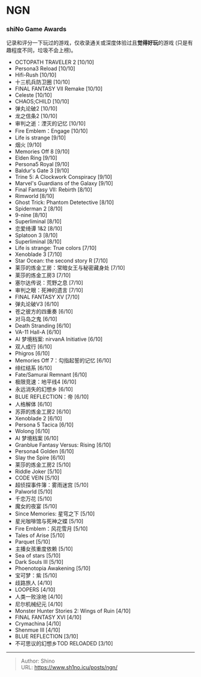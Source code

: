 # NGN


### shiNo Game Awards

记录和评分一下玩过的游戏，仅收录通关或深度体验过且**觉得好玩**的游戏 (只是有趣程度不同，垃圾不会上榜)。

- OCTOPATH TRAVELER 2 [10/10]
- Persona3 Reload [10/10]
- Hifi-Rush [10/10]
- 十三机兵防卫圈 [10/10]
- FINAL FANTASY VII Remake [10/10]
- Celeste [10/10]
- CHAOS;CHILD [10/10]
- 弹丸论破2 [10/10]
- 龙之信条2 [10/10]
- 审判之逝：湮灭的记忆 [10/10]
- Fire Emblem：Engage [10/10]
- Life is strange [9/10]
- 烟火 [9/10]
- Memories Off 8 [9/10]
- Elden Ring [9/10]
- Persona5 Royal [9/10]
- Baldur&#39;s Gate 3 [9/10]
- Trine 5: A Clockwork Conspiracy [9/10]
- Marvel&#39;s Guardians of the Galaxy [9/10]
- Final Fantasy VII: Rebirth [8/10]
- Rimworld [8/10]
- Ghost Trick: Phantom Detetective [8/10]
- Spiderman 2 [8/10]
- 9-nine [8/10]
- Superliminal [8/10]
- 恋爱绮谭 1&amp;2 [8/10]
- Splatoon 3 [8/10]
- Superliminal [8/10]
- Life is strange: True colors [7/10]
- Xenoblade 3 [7/10]
- Star Ocean: the second story R [7/10]
- 莱莎的炼金工房：常暗女王与秘密藏身处 [7/10]
- 莱莎的炼金工房3 [7/10]
- 塞尔达传说：荒野之息 [7/10]
- 审判之眼：死神的遗言 [7/10]
- FINAL FANTASY XV [7/10]
- 弹丸论破V3 [6/10]
- 苍之彼方的四重奏 [6/10]
- 对马岛之鬼 [6/10]
- Death Stranding [6/10]
- VA-11 Hall-A [6/10]
- AI 梦境档案: nirvanA Initiative [6/10]
- 双人成行 [6/10]
- Phigros [6/10]
- Memories Off 7：勾指起誓的记忆 [6/10]
- 绯红结系 [6/10]
- Fate/Samurai Remnant [6/10]
- 极限竞速：地平线4 [6/10]
- 永远消失的幻想乡 [6/10]
- BLUE REFLECTION：帝 [6/10]
- 人格解体 [6/10]
- 苏菲的炼金工房2 [6/10]
- Xenoblade 2 [6/10]
- Persona 5 Tacica [6/10]
- Wolong [6/10]
- AI 梦境档案 [6/10]
- Granblue Fantasy Versus: Rising [6/10]
- Persona4 Golden [6/10]
- Slay the Spire [6/10]
- 莱莎的炼金工房2 [5/10]
- Riddle Joker [5/10]
- CODE VEIN [5/10]
- 超侦探事件簿：雾雨迷宫 [5/10]
- Palworld [5/10]
- 千恋万花 [5/10]
- 魔女的夜宴 [5/10]
- Since Memories: 星穹之下 [5/10]
- 星光咖啡馆与死神之蝶 [5/10]
- Fire Emblem：风花雪月 [5/10]
- Tales of Arise [5/10]
- Parquet [5/10]
- 主播女孩重度依赖 [5/10]
- Sea of stars [5/10]
- Dark Souls III [5/10]
- Phoenotopia Awakening [5/10]
- 宝可梦：紫 [5/10]
- 歧路旅人 [4/10]
- LOOPERS [4/10]
- 人类一败涂地 [4/10]
- 尼尔机械纪元 [4/10]
- Monster Hunter Stories 2: Wings of Ruin [4/10]
- FINAL FANTASY XVI [4/10]
- Crymachina [4/10]
- Shenmue III [4/10]
- BLUE REFLECTION [3/10]
- 不可思议的幻想乡TOD RELOADED [3/10]



---

> Author: Shino  
> URL: https://www.sh1no.icu/posts/ngn/  

